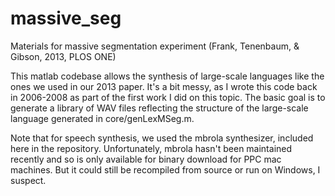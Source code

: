 massive_seg
===========

Materials for massive segmentation experiment (Frank, Tenenbaum, &amp; Gibson, 2013, PLOS ONE)

This matlab codebase allows the synthesis of large-scale languages like the ones we used in our 2013 paper. It's a bit messy, as I wrote this code back in 2006-2008 as part of the first work I did on this topic. The basic goal is to generate a library of WAV files reflecting the structure of the large-scale language generated in core/genLexMSeg.m.

Note that for speech synthesis, we used the mbrola synthesizer, included here in the repository. Unfortunately, mbrola hasn't been maintained recently and so is only available for binary download for PPC mac machines. But it could still be recompiled from source or run on Windows, I suspect. 